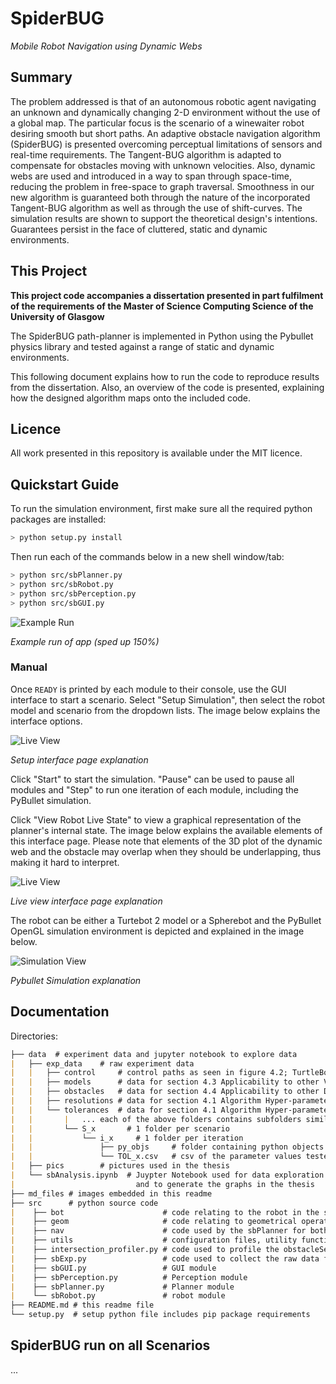 # SpiderBUG 
_Mobile Robot Navigation using Dynamic Webs_

## Summary

The problem addressed is that of an autonomous robotic agent navigating an unknown and dynamically changing 2-D environment without the use of a global map. The particular focus is the scenario of a winewaiter robot desiring smooth but short paths. An adaptive obstacle navigation algorithm (SpiderBUG) is presented overcoming perceptual limitations of sensors and real-time requirements. The Tangent-BUG algorithm is adapted to compensate for obstacles moving with unknown velocities. Also, dynamic webs are used and introduced in a way to span through space-time, reducing the problem in free-space to graph traversal. Smoothness in our new algorithm is guaranteed both through the nature of the incorporated Tangent-BUG algorithm as well as through the use of shift-curves. The simulation results are shown to support the theoretical design's intentions. Guarantees persist in the face of cluttered, static and dynamic environments.

## This Project

**This project code accompanies a dissertation presented in part fulfilment of the requirements of the Master of Science Computing Science of the University of Glasgow**

The SpiderBUG path-planner is implemented in Python using the Pybullet physics library and tested against a range of static and dynamic environments.

This following document explains how to run the code to reproduce results from the dissertation. Also, an overview of the code is presented, explaining how the designed algorithm maps onto the included code.

## Licence

All work presented in this repository is available under the MIT licence.

## Quickstart Guide

To run the simulation environment, first make sure all the required python packages are installed:

``` bash
> python setup.py install
```

Then run each of the commands below in a new shell window/tab:

``` bash
> python src/sbPlanner.py
> python src/sbRobot.py
> python src/sbPerception.py
> python src/sbGUI.py
```

![Example Run](https://raw.githubusercontent.com/the-jojo/SpiderBUG/master/md_files/overview.gif "Usage of Simulation Environment")

*Example run of app (sped up 150%)*

### Manual

Once `READY` is printed by each module to their console, use the GUI interface to start a scenario. Select "Setup Simulation", then select the robot model and scenario from the dropdown lists. The image below explains the interface options.

![Live View](https://raw.githubusercontent.com/the-jojo/SpiderBUG/master/md_files/setup_page.PNG "Setup Page Explanation")

*Setup interface page explanation*

Click "Start" to start the simulation. "Pause" can be used to pause all modules and "Step" to run one iteration of each module, including the PyBullet simulation.

Click "View Robot Live State" to view a graphical representation of the planner's internal state. The image below explains the available elements of this interface page. Please note that elements of the 3D plot of the dynamic web and the obstacle may overlap when they should be underlapping, thus making it hard to interpret. 

![Live View](https://raw.githubusercontent.com/the-jojo/SpiderBUG/master/md_files/live_view.PNG "Live View Page Explanation")

*Live view interface page explanation*

The robot can be either a Turtebot 2 model or a Spherebot and the PyBullet OpenGL simulation environment is depicted and explained in the image below.

![Simulation View](https://raw.githubusercontent.com/the-jojo/SpiderBUG/master/md_files/pybullet.PNG "Pybullet Simulation Explanation")

*Pybullet Simulation explanation* 

## Documentation

Directories:
 
``` markdown
├── data  # experiment data and jupyter notebook to explore data
|   ├── exp_data    # raw experiment data
|   |   ├── control     # control paths as seen in figure 4.2; TurtleBot model run once on all scenarios
|   |   ├── models      # data for section 4.3 Applicability to other Vehicular Movement Models
|   |   ├── obstacles   # data for section 4.4 Applicability to other Dynamic Environments
|   |   ├── resolutions # data for section 4.1 Algorithm Hyper-parameters - h_tolerance, d_tolerance
|   |   └── tolerances  # data for section 4.1 Algorithm Hyper-parameters - h_resolution
|   |       |   ... each of the above folders contains subfolders similar to the structure below ...
|   |       └── S_x       # 1 folder per scenario
|   |           └── i_x     # 1 folder per iteration
|   |               ├── py_objs     # folder containing python objects of the executed path and update intervals 
|   |               └── TOL_x.csv   # csv of the parameter values tested, corresponding python object files and final state
|   ├── pics        # pictures used in the thesis
|   └── sbAnalysis.ipynb  # Juypter Notebook used for data exploration 
|                           and to generate the graphs in the thesis
├── md_files # images embedded in this readme
├── src      # python source code
|    ├── bot                      # code relating to the robot in the simulation and the setup of the scenarios
|    ├── geom                     # code relating to geometrical operations (SpiderBUG's MTG mode)
|    ├── nav                      # code used by the sbPlanner for both the MTG and BF modes
|    ├── utils                    # configuration files, utility functions and Dubins path code
|    ├── intersection_profiler.py # code used to profile the obstacleSegment.get_intersect_with_path_3d() function for section 3.3.3 of the thesis
|    ├── sbExp.py                 # code used to collect the raw data for all the experiments
|    ├── sbGUI.py                 # GUI module
|    ├── sbPerception.py          # Perception module
|    ├── sbPlanner.py             # Planner module
|    └── sbRobot.py               # robot module
├── README.md # this readme file 
└── setup.py  # setup python file includes pip package requirements
```

## SpiderBUG run on all Scenarios

...
